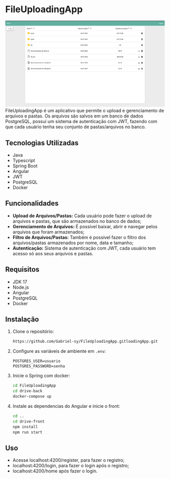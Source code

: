 # FileUploadingApp
![Demo image](demoImage.png)
FileUploadingApp é um aplicativo que permite o upload e 
gerenciamento de arquivos e pastas. Os arquivos são salvos
em um banco de dados PostgreSQL, 
possuí um sistema de autenticação com JWT, 
fazendo com que cada usuário tenha seu conjunto de pastas/arquivos no banco.

## Tecnologias Utilizadas

- Java
- Typescript
- Spring Boot
- Angular
- JWT
- PostgreSQL
- Docker

## Funcionalidades

- **Upload de Arquivos/Pastas:** Cada usuário pode fazer o upload de arquivos e pastas, que são armazenados no banco de dados;
- **Gerenciamento de Arquivos:** É possível baixar, abrir e navegar pelos arquivos que foram armazenados;
- **Filtro de Arquivos/Pastas:** Também é possível fazer o filtro dos arquivos/pastas armazenados por nome, data e tamanho;
- **Autenticação:** Sistema de autenticação com JWT, cada usuário tem acesso só aos seus arquivos e pastas.
## Requisitos

- JDK 17
- Node.js
- Angular
- PostgreSQL
- Docker

## Instalação

1. Clone o repositório:
    ```bash
    https://github.com/Gabriel-sy/FileUploadingApp.gitloadingApp.git
    ```

2. Configure as variáveis de ambiente em `.env`:
    ```properties
    POSTGRES_USER=usuario
    POSTGRES_PASSWORD=senha
    ```

3. Inicie o Spring com docker:
    ```bash
    cd FileUploadingApp
    cd drive-back
    docker-compose up
    ```
4) Instale as dependencias do Angular e inicie o front:
    ```bash
    cd ..
    cd drive-front
    npm install
    npm run start
    ```

## Uso

- Acesse localhost:4200/register, para fazer o registro;
- localhost:4200/login, para fazer o login após o registro;
- localhost:4200/home após fazer o login.


